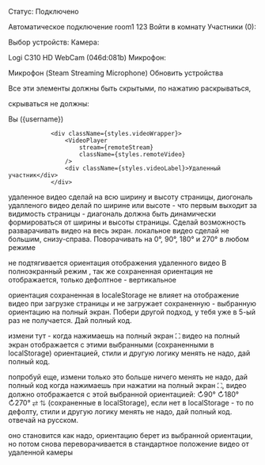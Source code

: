 Статус: Подключено

Автоматическое подключение
room1
123
Войти в комнату
Участники (0):

Выбор устройств:
Камера:

Logi C310 HD WebCam (046d:081b)
Микрофон:

Микрофон (Steam Streaming Microphone)
Обновить устройства

Все эти элементы должны быть скрытыми, по нажатию раскрываться, 

скрываться не должны:
                <div className={styles.videoWrapper}>
                <VideoPlayer
                stream={localStream}
                muted
                className={styles.localVideo}
                />
                <div className={styles.videoLabel}>Вы ({username})</div>
                </div>

                <div className={styles.videoWrapper}>
                    <VideoPlayer
                        stream={remoteStream}
                        className={styles.remoteVideo}
                    />
                    <div className={styles.videoLabel}>Удаленный участник</div>
                </div>

удаленное видео сделай на всю ширину и высоту страницы, диогональ удалленого видео делай по ширине или высоте - что первым выходит за
видимость страницы - диагональ должна быть динамически формироваться от ширины и высоты страницы. Сделай возможность разварачивать видео на весь экран.
локальное видео сделай не большим, снизу-справа.
Поворачивать на 0°, 90°, 180° и 270° в любом режиме

не подтягивается ориентация отображения удаленного видео В полноэкранный режим , так же сохраненная ориентация не отображается, только дефолтное - вертикальное


ориентация сохраненная в localeStorage не влияет на отображение видео при загрузке страницы и не загружает сохраненную - выбранную ориентацию на полный экран. Побери другой подход, у тебя уже в 5-ый раз не получается. Дай полный код.

измени тут - когда нажимаешь на полный экран ⛶ видео на полный экран отображается с этими выбранными (сохраненными в localStorage) ориентацией, стили и другую логику менять не надо, дай полный код.

попробуй еще, измени только это больше ничего менять не надо, дай полный код
когда нажимаешь 
при нажатии на полный экран ⛶, видео должно отображается с этой выбранной ориентацией:
↻90° ↻180° ↻270° ⇄ ⇅ (сохраненные в localStorage), если нет в localStorage - то по дефолту, 
стили и другую логику менять не надо, дай полный код. отвечай на русском.

оно становится как надо, ориентацию берет из выбранной ориентации, но потом снова переворачивается в стандартное положение видео от удаленной камеры